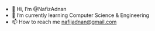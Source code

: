 - 👋 Hi, I’m @NafizAdnan
- 🌱 I’m currently learning Computer Science & Engineering
- 📫 How to reach me nafijadnan@gmail.com

<!---
NafijAdnan/NafijAdnan is a ✨ special ✨ repository because its `README.md` (this file) appears on your GitHub profile.
You can click the Preview link to take a look at your changes.
--->
